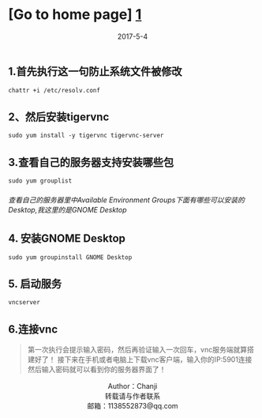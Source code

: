 # [Go to home page] [1]
<center>2017-5-4</center><br>

## 1.首先执行这一句防止系统文件被修改
```markdown
chattr +i /etc/resolv.conf
```
## 2、然后安装tigervnc
```markdown
sudo yum install -y tigervnc tigervnc-server
```
## 3.查看自己的服务器支持安装哪些包
```markdown
sudo yum grouplist
```
###### 查看自己的服务器里中Available Environment Groups下面有哪些可以安装的Desktop,我这里的是GNOME Desktop
## 4. 安装GNOME Desktop
```markdown
sudo yum groupinstall GNOME Desktop
```

## 5. 启动服务
```markdown
vncserver
```
## 6.连接vnc 
>第一次执行会提示输入密码，然后再验证输入一次回车，vnc服务端就算搭建好了！
接下来在手机或者电脑上下载vnc客户端，输入你的IP:5901连接
然后输入密码就可以看到你的服务器界面了！

<div style="height:200px;widh=100%;">
<center>Author：Chanji</center>
<center>转载请与作者联系</center>
<center>邮箱：1138552873@qq.com</center>
</div>

[1]: https://jchanji.github.io "主页"